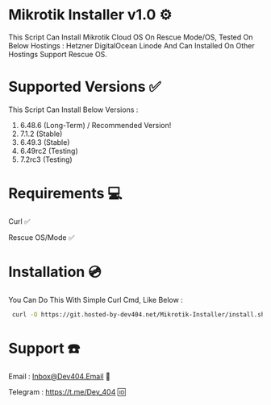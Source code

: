 
# Mikrotik Installer v1.0 ⚙️
This Script Can Install Mikrotik Cloud OS On Rescue Mode/OS, Tested On Below Hostings :
Hetzner
DigitalOcean
Linode 
And Can Installed On Other Hostings Support Rescue OS.
# Supported Versions ✅
This Script Can Install Below Versions : 
1) 6.48.6 (Long-Term) / Recommended Version!
2) 7.1.2 (Stable)
3) 6.49.3 (Stable)
4) 6.49rc2 (Testing)
5) 7.2rc3 (Testing)
# Requirements 💻
Curl ✅

Rescue OS/Mode ✅
# Installation 💿

You Can Do This With Simple Curl Cmd, Like Below :
```bash
 curl -O https://git.hosted-by-dev404.net/Mikrotik-Installer/install.sh && chmod 777 install.sh && ./install.sh
```

# Support ☎️
Email : Inbox@Dev404.Email 📧

Telegram : https://t.me/Dev_404 🆔


